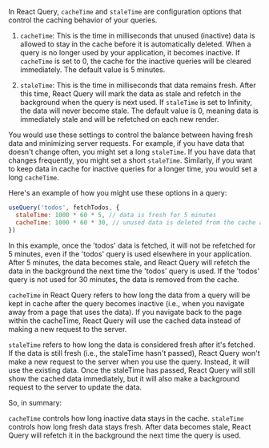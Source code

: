In React Query, `cacheTime` and `staleTime` are configuration options that control the caching behavior of your queries.

1. `cacheTime`: This is the time in milliseconds that unused (inactive) data is allowed to stay in the cache before it is automatically deleted. When a query is no longer used by your application, it becomes inactive. If `cacheTime` is set to 0, the cache for the inactive queries will be cleared immediately. The default value is 5 minutes.

2. `staleTime`: This is the time in milliseconds that data remains fresh. After this time, React Query will mark the data as stale and refetch in the background when the query is next used. If `staleTime` is set to Infinity, the data will never become stale. The default value is 0, meaning data is immediately stale and will be refetched on each new render.

You would use these settings to control the balance between having fresh data and minimizing server requests. For example, if you have data that doesn't change often, you might set a long `staleTime`. If you have data that changes frequently, you might set a short `staleTime`. Similarly, if you want to keep data in cache for inactive queries for a longer time, you would set a long `cacheTime`.

Here's an example of how you might use these options in a query:

```javascript
useQuery('todos', fetchTodos, {
  staleTime: 1000 * 60 * 5, // data is fresh for 5 minutes
  cacheTime: 1000 * 60 * 30, // unused data is deleted from the cache after 30 minutes
})
```

In this example, once the 'todos' data is fetched, it will not be refetched for 5 minutes, even if the 'todos' query is used elsewhere in your application. After 5 minutes, the data becomes stale, and React Query will refetch the data in the background the next time the 'todos' query is used. If the 'todos' query is not used for 30 minutes, the data is removed from the cache.

`cacheTime` in React Query refers to how long the data from a query will be kept in cache after the query becomes inactive (i.e., when you navigate away from a page that uses the data). If you navigate back to the page within the cacheTime, React Query will use the cached data instead of making a new request to the server.

`staleTime` refers to how long the data is considered fresh after it's fetched. If the data is still fresh (i.e., the staleTime hasn't passed), React Query won't make a new request to the server when you use the query. Instead, it will use the existing data. Once the staleTime has passed, React Query will still show the cached data immediately, but it will also make a background request to the server to update the data.

So, in summary:

`cacheTime` controls how long inactive data stays in the cache.
`staleTime` controls how long fresh data stays fresh. After data becomes stale, React Query will refetch it in the background the next time the query is used.